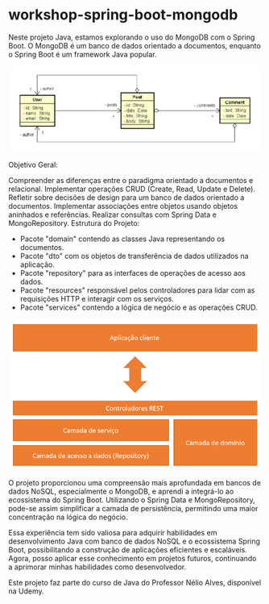 # workshop-spring-boot-mongodb

Neste projeto Java, estamos explorando o uso do MongoDB com o Spring Boot. O MongoDB é um banco de dados orientado a documentos, enquanto o Spring Boot é um framework Java popular.

![alt text](img/uml.png)

Objetivo Geral:

Compreender as diferenças entre o paradigma orientado a documentos e relacional.
Implementar operações CRUD (Create, Read, Update e Delete).
Refletir sobre decisões de design para um banco de dados orientado a documentos.
Implementar associações entre objetos usando objetos aninhados e referências.
Realizar consultas com Spring Data e MongoRepository.
Estrutura do Projeto:

- Pacote "domain" contendo as classes Java representando os documentos.
- Pacote "dto" com os objetos de transferência de dados utilizados na aplicação.
- Pacote "repository" para as interfaces de operações de acesso aos dados.
- Pacote "resources" responsável pelos controladores para lidar com as requisições HTTP e interagir com os serviços.
- Pacote "services" contendo a lógica de negócio e as operações CRUD.

![alt text](img/application.png)

O projeto proporcionou uma compreensão mais aprofundada em bancos de dados NoSQL, especialmente o MongoDB, e aprendi a integrá-lo ao ecossistema do Spring Boot. Utilizando o Spring Data e MongoRepository, pode-se assim simplificar a camada de persistência, permitindo uma maior concentração na lógica do negócio.

Essa experiência tem sido valiosa para adquirir habilidades em desenvolvimento Java com banco de dados NoSQL e o ecossistema Spring Boot, possibilitando a construção de aplicações eficientes e escaláveis. Agora, posso aplicar esse conhecimento em projetos futuros, continuando a aprimorar minhas habilidades como desenvolvedor.

Este projeto faz parte do curso de Java do Professor Nélio Alves, disponível na Udemy. 



